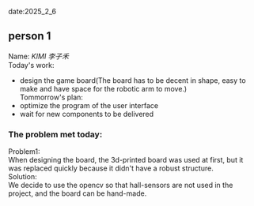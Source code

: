 date:2025_2_6

## person 1
Name: *KIMI 李子禾*  
Today's work:
- design the game board(The board has to be decent in shape, easy to make and have space for the robotic arm to move.)  
Tommorrow's plan:  
- optimize the program of the user interface
- wait for new components to be delivered

### The problem met today: 
Problem1:  
When designing the board, the 3d-printed board was used at first, but it was replaced quickly because it didn't have a robust structure.  
Solution:  
We decide to use the opencv so that hall-sensors are not used in the project, and the board can be hand-made.

